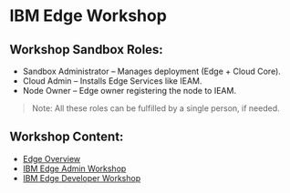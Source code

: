 # IBM Edge Workshop

## Workshop Sandbox Roles:
- Sandbox Administrator – Manages deployment (Edge + Cloud Core).
- Cloud Admin – Installs Edge Services like IEAM.
- Node Owner – Edge owner registering the node to IEAM.

> Note: All these roles can be fulfilled by a single person, if needed.

## Workshop Content:
- [Edge Overview](docs/edge-overview.md)
- [IBM Edge Admin Workshop](docs/edge-workshop-admin.md)
- [IBM Edge Developer Workshop](docs/edge-workshop-developer.md)